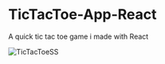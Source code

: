 # TicTacToe-App-React
A quick tic tac toe game i made with React

![TicTacToeSS](https://github.com/Mostafa917/TicTacToe-App-React/assets/6824153/115a3c7d-e0c2-4ad9-ab54-0fee7a8a76dd)
